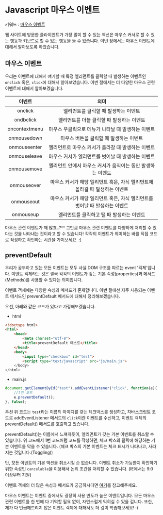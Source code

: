 # Javascript 마우스 이벤트
키워드 : [마우스 이벤트](https://www.w3schools.com/jsref/obj_mouseevent.asp)

웹 사이트에 방문한 클라이언트가 가장 많이 할 수 있는 액션은 마우스 커서로 할 수 있는 행동과 키보드로 할 수 있는 행동을 들 수 있습니다. 이번 장에서는 마우스 이벤트에 대해서 알아보도록 하겠습니다.

## 마우스 이벤트
우리는 이벤트에 대해서 얘기할 때 특정 엘리먼트를 클릭할 때 발생하는 이벤트인 `onclick` 혹은, `click`에 대해서 알아보았습니다. 이번 절에서는 더 다양한 마우스 관련 이벤트에 대해서 알아보겠습니다.

이벤트|의미
|:-:|:-:|
onclick|엘리먼트를 클릭할 때 발생하는 이벤트
ondbclick|엘리먼트를 더블 클릭할 때 발생하는 이벤트
oncontextmenu|마우스 우클릭으로 메뉴가 나타날 때 발생하는 이벤트
onmousedown|마우스 버튼을 클릭할 때 발생하는 이벤트
onmouseenter|엘리먼트로 마우스 커서가 올라갈 때 발생하는 이벤트
onmouseleave|마우스 커서가 엘리먼트를 벗어날 때 발생하는 이벤트
onmousemove|엘리먼트 안에서 마우스 커서가 움직이는 동안 발생하는 이벤트
onmouseover|마우스 커서가 해당 엘리먼트 혹은, 자식 엘리먼트에 올라갈 때 발생하는 이벤트
onmouseout|마우스 커서가 해당 엘리먼트 혹은, 자식 엘리먼트를 벗어날 때 발생하는 이벤트
onmouseup|엘리먼트를 클릭하고 땔 때 발생하는 이벤트

마우스 관련 이벤트가 꽤 많죠..?^^ 그만큼 마우스 관련 이벤트를 다양하게 처리할 수 있다는 것을 나타내는 것이라고 할 수 있습니다! 각각의 이벤트가 의미하는 바를 직접 코드로 작성하고 확인하는 시간을 가져보세요. :)

## preventDefault
우리가 공부하고 있는 모든 이벤트는 모두 사실 DOM 구조를 따르는 event '객체'입니다. 이벤트 객체라는 것은 결국 각각의 이벤트가 갖는 기본 속성(properties)과 메서드(Methods)를 사용할 수 있다는 의미입니다.

이벤트 객체에는 다양한 속성과 메서드가 존재합니다. 이번 절에선 자주 사용되는 이벤트 메서드인 preventDefault 메서드에 대해서  정리해보겠습니다.

우선, 아래와 같은 코드가 있다고 가정해보겠습니다.
- html
```html
<!doctype html>
<html>
    <head>
        <meta charset="utf-8">
        <title>preventDefault 테스트</title>
    </head>
    <body>
        <input type="checkbox" id="test">
        <script type="text/javascript" src="js/main.js">
    </body>
</html>
```
- main.js
```javascript
document.getElementById("test").addEventListener("click", function(e){
    //1번 코드
    e.preventDefault();
}, false);
```
우선 위 코드는 `test`라는 이름의 아이디를 갖는 체크박스를 생성하고, 자바스크립트 코드로 addEventListener 메서드의 `click`이란 이벤트를 수신하고, 이벤트 객체의 preventDefault() 메서드를 호출하고 있습니다. 

preventDefault()는 이름에서 느껴지듯이, 엘리먼트가 갖는 기본 이벤트를 취소할 수 있습니다. 위 코드에서 1번 코드처럼 코드를 작성하면, 체크 박스의 클릭에 해당하는 기본 이벤트를 막을 수 있습니다. (체크 박스의 기본 이벤트는 체크 표시가 나타나고, 사라지는 것입니다.(Toggling)) 

단, 모든 이벤트의 기본 액션을 취소시킬 순 없습니다. 이벤트 취소가 가능한지 확인하기 위한 속성인 `cancelable`을 이용해서 논리 조건을 처리할 수 있습니다. (IE에서는 9.0 이상부터 지원)

이벤트 객체의 더 많은 속성과 메서드가 궁금하시다면 [여기](https://www.w3schools.com/jsref/obj_event.asp)를 참고해주세요.

마우스 이벤트는 이벤트 중에서도 굉장히 사용 빈도가 높은 이벤트입니다. 모든 마우스 관련 이벤트를 한 번에 다 기억할 필요 없이, 자연스럽게 익히실 수 있을 겁니다. 또한, 제가 다 언급해드리지 않은 이벤트 객체에 대해서도 더 깊이 학습해보세요! :)